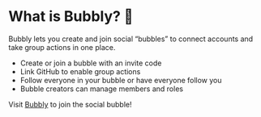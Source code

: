 # What is Bubbly? 🫧
Bubbly lets you create and join social “bubbles” to connect accounts and take group actions in one place.
* Create or join a bubble with an invite code
* Link GitHub to enable group actions
* Follow everyone in your bubble or have everyone follow you
* Bubble creators can manage members and roles

Visit [Bubbly](social.moose.boston) to join the social bubble!
